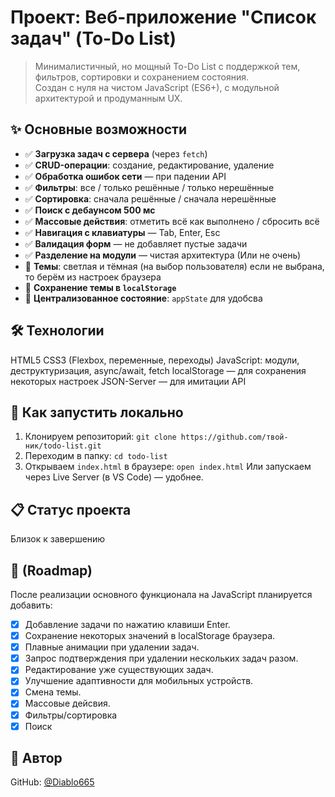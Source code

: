 # Проект: Веб-приложение "Список задач" (To-Do List)

> Минималистичный, но мощный To-Do List с поддержкой тем, фильтров, сортировки и сохранением состояния.  
> Создан с нуля на чистом JavaScript (ES6+), с модульной архитектурой и продуманным UX.

## ✨ Основные возможности

- ✅ **Загрузка задач с сервера** (через `fetch`)
- ✅ **CRUD-операции**: создание, редактирование, удаление
- ✅ **Обработка ошибок сети** — при падении API
- ✅ **Фильтры**: все / только решённые / только нерешённые
- ✅ **Сортировка**: сначала решённые / сначала нерешённые
- ✅ **Поиск с дебаунсом 500 мс** 
- ✅ **Массовые действия**: отметить всё как выполнено / сбросить всё
- ✅ **Навигация с клавиатуры** — Tab, Enter, Esc
- ✅ **Валидация форм** — не добавляет пустые задачи
- ✅ **Разделение на модули** — чистая архитектура (Или не очень)
- 🌟 **Темы**: светлая и тёмная (на выбор пользователя) если не выбрана, то берём из настроек браузера
- 💾 **Сохранение темы в `localStorage`**
- 🧠 **Централизованное состояние**: `appState` для удобсва

## 🛠️ Технологии

HTML5
CSS3 (Flexbox, переменные, переходы)
JavaScript: модули, деструктуризация, async/await, fetch
localStorage — для сохранения некоторых настроек
JSON-Server — для имитации API 

## 🚀 Как запустить локально

 1. Клонируем репозиторий:
   ```git clone https://github.com/твой-ник/todo-list.git```
 2. Переходим в папку:
    ``` cd todo-list ```
 3. Открываем `index.html` в браузере:
    ```open index.html```
    Или запускаем через Live Server (в VS Code) — удобнее.

## 📋 Статус проекта

Близок к завершению

## 🎯 (Roadmap)
После реализации основного функционала на JavaScript планируется добавить:
- [x] Добавление задачи по нажатию клавиши Enter.
- [x] Сохранение некоторых значений в localStorage браузера.
- [x] Плавные анимации при удалении задач.
- [x] Запрос подтверждения при удалении нескольких задач разом.
- [x] Редактирование уже существующих задач.
- [x] Улучшение адаптивности для мобильных устройств.
- [x] Смена темы.
- [x] Массовые дейсвия.
- [x] Фильтры/сортировка
- [x] Поиск

## 👤 Автор
GitHub: [@Diablo665](https://github.com/Diablo665)